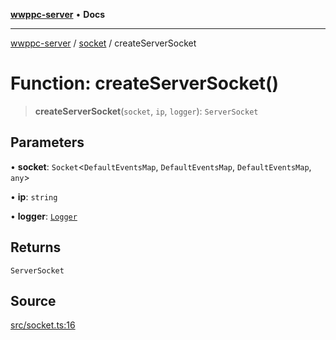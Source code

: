 [**wwppc-server**](../../README.md) • **Docs**

***

[wwppc-server](../../modules.md) / [socket](../README.md) / createServerSocket

# Function: createServerSocket()

> **createServerSocket**(`socket`, `ip`, `logger`): `ServerSocket`

## Parameters

• **socket**: `Socket`\<`DefaultEventsMap`, `DefaultEventsMap`, `DefaultEventsMap`, `any`\>

• **ip**: `string`

• **logger**: [`Logger`](../../log/interfaces/Logger.md)

## Returns

`ServerSocket`

## Source

[src/socket.ts:16](https://github.com/WWPPC/WWPPC-server/blob/db20055e35fd52dcfa5e227481f94ec317e29b6f/src/socket.ts#L16)
